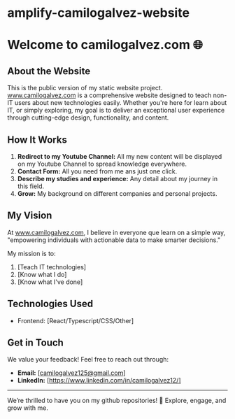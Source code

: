 # amplify-camilogalvez-website

# Welcome to camilogalvez.com 🌐

## About the Website
This is the public version of my static website project.
www.camilogalvez.com is a comprehensive website designed to teach non-IT users about new technologies easily. Whether you're here for learn about IT, or simply exploring, my goal is to deliver an exceptional user experience through cutting-edge design, functionality, and content.

## How It Works
1. **Redirect to my Youtube Channel:** All my new content will be displayed on my Youtube Channel to spread knowledge everywhere.
2. **Contact Form:** All you need from me ans just one click.
3. **Describe my studies and experience:** Any detail about my journey in this field.
4. **Grow:** My background on different companies and personal projects.

## My Vision
At www.camilogalvez.com, I believe in everyone que learn on a simple way, "empowering individuals with actionable data to make smarter decisions."

My mission is to:
1. [Teach IT technologies]
2. [Know what I do]
3. [Know what I've done]

## Technologies Used
- Frontend: [React/Typescript/CSS/Other]


## Get in Touch
We value your feedback! Feel free to reach out through:
- **Email:** [camilogalvez125@gmail.com]
- **LinkedIn:** [https://www.linkedin.com/in/camilogalvez12/]


---

We’re thrilled to have you on my github repositories! 🚀 Explore, engage, and grow with me.
